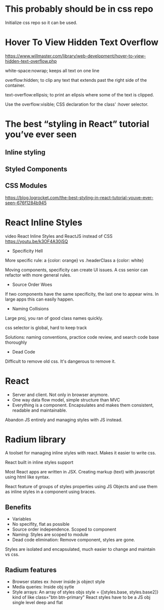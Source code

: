 # This probably should be in css repo
Initialize css repo so it can be used.

# Hover To View Hidden Text Overflow
https://www.willmaster.com/library/web-development/hover-to-view-hidden-text-overflow.php

white-space:nowrap; keeps all text on one line

overflow:hidden; to clip any text that extends past the right side of the container.

text-overflow:ellipsis; to print an elipsis where some of the text is clipped.

Use the overflow:visible; CSS declaration for the class' :hover selector.

# The best “styling in React” tutorial you’ve ever seen
## Inline styling
## Styled Components
## CSS Modules

https://blog.logrocket.com/the-best-styling-in-react-tutorial-youve-ever-seen-676f1284b945

# React Inline Styles 
video
React Inline Styles and ReactJS instead of CSS
https://youtu.be/k3OF4A30jSQ

* Specificity Hell

More specific rule: a {color: orange} vs .headerClass a {color: white}

Moving components, specificity can create UI issues. A css senior can refactor with more general rules. 

* Source Order Woes

If two components have the same specificity, the last one to appear wins. In large apps this can easily happen.

* Naming Collisions

Large proj, you ran of good class names quickly.

css selector is global, hard to keep track

Solutions:
naming conventions,
practice code review,
and search code base thoroughly

* Dead Code

 Difficult to remove old css. It's dangerous to remove it.
 
 # React
 * Server and client. Not only in browser anymore.
 * One way data flow model, simple structure than MVC
 * Everything is a component. Encapsulates and makes them consistent, readable and maintainable.

Abandon JS entirely and managing styles with JS instead. 

# Radium library
A toolset for managing inline styles with react. Makes it easier to write css.

React built in inline styles support

Most React apps are written in JSX. Creating markup (text) with javascript using html like syntax.

React feature of groups of styles properties using JS Objects and use them as inline styles in a component using braces.

## Benefits
* Variables
* No specifity, flat as possible
* Source order independence. Scoped to component
* Naming: Styles are scoped to module
* Dead code elimination: Remove component, styles are gone.

Styles are isolated and encapsulated, much easier to change and maintain vs css.

## Radium features
* Browser states ex :hover inside js object style
* Media queries: Inside obj sytle
* Style arrays: An array of styles objs style = {[styles.base, styles.base2]} kind of like class="btn btn-primary"
React styles have to be a JS obj single level deep and flat
